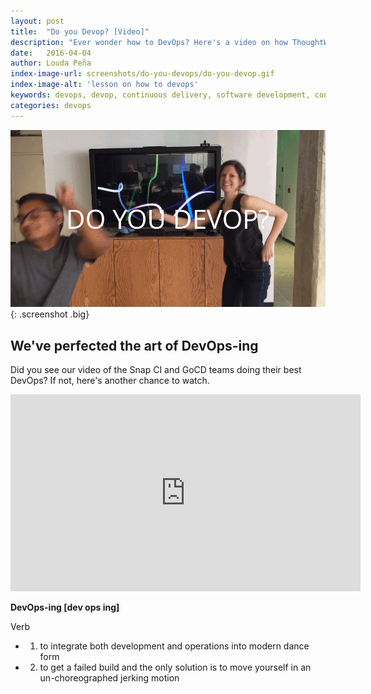 ```yaml
---
layout: post
title:  "Do you Devop? [Video]"
description: "Ever wonder how to DevOps? Here's a video on how ThoughtWorks' Snap CI and GoCD do it"
date:   2016-04-04
author: Louda Peña
index-image-url: screenshots/do-you-devops/do-you-devop.gif
index-image-alt: 'lesson on how to devops'
keywords: devops, devop, continuous delivery, software development, continuous integration, thoughtworks, gocd, snap ci, video on devops
categories: devops
---
```



![snap ci and gocd at devopsdays 2016](/assets/images/screenshots/do-you-devops/do-you-devop.gif){: .screenshot .big}

## We've perfected the art of DevOps-ing

Did you see our video of the Snap CI and GoCD teams doing their best DevOps? If not, here's another chance to watch.

<p align="center"><iframe width="560" height="315" src="https://www.youtube.com/embed/0wR85tspKd8" frameborder="0" allowfullscreen></iframe></p>


**DevOps-ing [dev ops ing]**

Verb
* 1. to integrate both development and operations into modern dance form
* 2. to get a failed build and the only solution is to move yourself in an un-choreographed jerking motion
